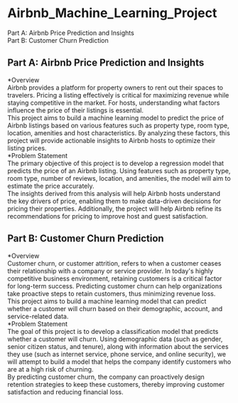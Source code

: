 # Airbnb_Machine_Learning_Project

Part A: Airbnb Price Prediction and Insights<br>
Part B: Customer Churn Prediction<br>

## Part A: Airbnb Price Prediction and Insights
*Overview<br>
 Airbnb provides a platform for property owners to rent out their spaces to travelers. Pricing a
 listing effectively is critical for maximizing revenue while staying competitive in the market.
 For hosts, understanding what factors influence the price of their listings is essential.<br>
 This project aims to build a machine learning model to predict the price of Airbnb listings
 based on various features such as property type, room type, location, amenities and host
 characteristics. By analyzing these factors, this project will provide actionable insights to
 Airbnb hosts to optimize their listing prices.<br>
*Problem Statement<br>
 The primary objective of this project is to develop a regression model that predicts the price
 of an Airbnb listing. Using features such as property type, room type, number of reviews,
 location, and amenities, the model will aim to estimate the price accurately.<br>
 The insights derived from this analysis will help Airbnb hosts understand the key drivers of
 price, enabling them to make data-driven decisions for pricing their properties. Additionally,
 the project will help Airbnb refine its recommendations for pricing to improve host and guest
 satisfaction.<br>
 
## Part B: Customer Churn Prediction
*Overview<br>
 Customer churn, or customer attrition, refers to when a customer ceases their relationship
 with a company or service provider. In today's highly competitive business environment,
 retaining customers is a critical factor for long-term success. Predicting customer churn can
 help organizations take proactive steps to retain customers, thus minimizing revenue loss.<br>
 This project aims to build a machine learning model that can predict whether a customer will
 churn based on their demographic, account, and service-related data.<br>
*Problem Statement<br>
 The goal of this project is to develop a classification model that predicts whether a customer
 will churn. Using demographic data (such as gender, senior citizen status, and tenure), along
 with information about the services they use (such as internet service, phone service, and
 online security), we will attempt to build a model that helps the company identify customers
 who are at a high risk of churning.<br>
 By predicting customer churn, the company can proactively design retention strategies to
 keep these customers, thereby improving customer satisfaction and reducing financial loss.<br>
 
